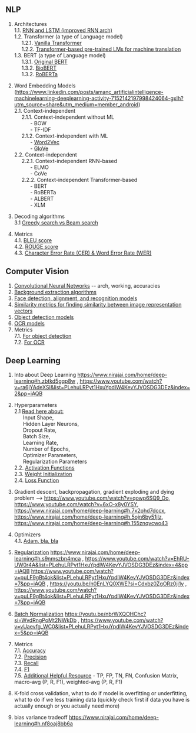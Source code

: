 ## NLP

1. Architectures <br>
1.1. [RNN and LSTM (improved RNN arch)](https://docs.google.com/document/d/1al-YFsSfIWcVt9nRIfFREqJVszUKPduPXgtNyuxLaZA/edit?usp=sharing)<br>
1.2. Transformer (a type of Language model) <br>
&nbsp;&nbsp;&nbsp;&nbsp;&nbsp;1.2.1. [Vanilla Transformer](https://docs.google.com/document/d/1iM8tG3rspHcS-D23kZVo71uP3Qkm9HUyAOAXesK7rgc/edit?usp=sharing) <br>
&nbsp;&nbsp;&nbsp;&nbsp;&nbsp;1.2.2. [Transformer-based pre-trained LMs for machine translation](https://docs.google.com/document/d/1okp-PTvV5kAsaFU6yEpyZLIzcN9yDKP9WwesKo_uHw0/edit?usp=sharing) <br>
1.3. BERT (a type of Language model) <br>
&nbsp;&nbsp;&nbsp;&nbsp;&nbsp;1.3.1. [Original BERT](https://docs.google.com/document/d/1QzvKquupoa3m-oZXYKaf-Zp189hQoyp1oiDh5eZgjcs/edit?usp=drive_link) <br>
&nbsp;&nbsp;&nbsp;&nbsp;&nbsp;1.3.2. [BioBERT](https://docs.google.com/document/d/1YWCwVeTFuEtk6hyeW-iKhRIJGiyd6ZUqzBAh6R6ckW4/edit?usp=sharing) <br>
&nbsp;&nbsp;&nbsp;&nbsp;&nbsp;1.3.2. [RoBERTa](https://docs.google.com/document/d/12_b7DXJf7bDoZGO1IpvuKBYI7NGaTcg3PWaywq4Po3o/edit?usp=sharing) <br>

2. Word Embedding Models (https://www.linkedin.com/posts/amanc_artificialintelligence-machinelearning-deeplearning-activity-7152142197998424064-gxIh?utm_source=share&utm_medium=member_android)<br>
2.1. Context-independent<br>
&nbsp;&nbsp;&nbsp;&nbsp;&nbsp;2.1.1. Context-independent without ML <br>
&nbsp;&nbsp;&nbsp;&nbsp;&nbsp;&nbsp;&nbsp;&nbsp;&nbsp;&nbsp; - BOW<br>
&nbsp;&nbsp;&nbsp;&nbsp;&nbsp;&nbsp;&nbsp;&nbsp;&nbsp;&nbsp; - TF-IDF<br>
&nbsp;&nbsp;&nbsp;&nbsp;&nbsp;2.1.2. Context-independent with ML <br>
&nbsp;&nbsp;&nbsp;&nbsp;&nbsp;&nbsp;&nbsp;&nbsp;&nbsp;&nbsp; - [Word2Vec](https://docs.google.com/document/d/1uMI2jRvtdNcC7F-c9de-xiXpc__-u0TOcJnucnup-Vc/edit?usp=sharing) <br>
&nbsp;&nbsp;&nbsp;&nbsp;&nbsp;&nbsp;&nbsp;&nbsp;&nbsp;&nbsp; - [GloVe](https://docs.google.com/document/d/1h-s2ePP7vvNtX0noQXvpXr6_oTeKCFPdFmKBGq-y7ho/edit?usp=sharing) <br>
2.2. Context-independent<br>
&nbsp;&nbsp;&nbsp;&nbsp;&nbsp;2.2.1. Context-independent RNN-based <br>
&nbsp;&nbsp;&nbsp;&nbsp;&nbsp;&nbsp;&nbsp;&nbsp;&nbsp;&nbsp; - ELMO<br>
&nbsp;&nbsp;&nbsp;&nbsp;&nbsp;&nbsp;&nbsp;&nbsp;&nbsp;&nbsp; - CoVe<br>
&nbsp;&nbsp;&nbsp;&nbsp;&nbsp;2.2.2. Context-independent Transformer-based <br>
&nbsp;&nbsp;&nbsp;&nbsp;&nbsp;&nbsp;&nbsp;&nbsp;&nbsp;&nbsp; - BERT<br>
&nbsp;&nbsp;&nbsp;&nbsp;&nbsp;&nbsp;&nbsp;&nbsp;&nbsp;&nbsp; - RoBERTa<br>
&nbsp;&nbsp;&nbsp;&nbsp;&nbsp;&nbsp;&nbsp;&nbsp;&nbsp;&nbsp; - ALBERT<br>
&nbsp;&nbsp;&nbsp;&nbsp;&nbsp;&nbsp;&nbsp;&nbsp;&nbsp;&nbsp; - XLM<br>
  
5. Decoding algorithms <br>
3.1 [Greedy search vs Beam search](https://docs.google.com/document/d/1JrVWp7wnZP2rT4xRL-KTCtDI5hdW_jniup_iFwdP3To/edit?usp=sharing) <br>

6. Metrics <br>
4.1. [BLEU score](https://docs.google.com/document/d/1lKH2x3n77tTvh3Jfe6sV-VisUQZ68Q0YaD3WQSW13kk/edit?usp=sharing) <br>
4.2. [ROUGE score](https://docs.google.com/document/d/1xUQj_GsOtHkqW8wq5NAYLoqvkfCqhXfFGsAqX9ZEsag/edit?usp=sharing) <br>
4.3. [Character Error Rate (CER) & Word Error Rate (WER)](https://docs.google.com/document/d/1XbUNDnR6FfuDVmdKZopTqz5a5UWmyCzfso-Hn73p7Ro/edit?usp=drive_link)




## Computer Vision 

1. [Convolutional Neural Networks](https://docs.google.com/document/d/1vEKRSIQn7QWPnfpE1zpILDuuzjyD0k33RLU7N--niSM/edit?usp=sharing) -- arch, working, accuracies <br>
2. [Background extraction algorithms](https://docs.google.com/document/d/1XEhd3OpThcv1u9DNhny6Gjk2W1ihsylnhBf5Q4bcbks/edit?usp=sharing) <br>
3. [Face detection, alignment, and recognition models](https://docs.google.com/document/d/1trH2mB0tfAA9cAvHFnjXmSHT_wx5Xs4iKmy7ShQOOw8/edit?usp=sharing) <br>
4. [Similarity metrics for finding similarity between image representation vectors](https://docs.google.com/document/d/1BU7CyktUr5x3UQeErRvu0eb9hnbpMEf3YfWn6doCmEo/edit?usp=sharing) <br>
5. [Object detection models](https://docs.google.com/document/d/1oyGZHHzRHcmMOoldbjm7wCK3dkJ-7gtGof0N4dW9fVw/edit?usp=drive_link) <br>
6. [OCR models](https://docs.google.com/document/d/18qM2dFXHbgXnvP3ySgOd4ukTuyles6SsI28S-PcyeaI/edit?usp=sharing) <br>
7. Metrics <br>
7.1. [For object detection](https://docs.google.com/document/d/1gF7hUGuEaBBVK9QK3PbdQ7uVQ0yv3CMETL3OVLUlvEE/edit?usp=sharing) <br>
7.2. [For OCR](https://docs.google.com/document/d/1gbkllynV_VnRC7kU6yAdftyvBRl9nBQqga4lA6cOXVE/edit?usp=sharing) <br>




## Deep Learning

1. Into about Deep Learning https://www.nirajai.com/home/deep-learning#h.zbtkd5gqp8w , https://www.youtube.com/watch?v=ra6jYAdeXSI&list=PLehuLRPyt1HxuYpdlW4KevYJVOSDG3DEz&index=2&pp=iAQB<br>

2. Hyperparameters <br>
2.1 [Read here about:](https://docs.google.com/document/d/1SeBsaNKqrJzQZrWqqRJ-dLbSdnaPPCKuTmHVk9sFgis/edit?usp=sharing)<br>
&nbsp;&nbsp;&nbsp;&nbsp;&nbsp;&nbsp;Input Shape,<br>
&nbsp;&nbsp;&nbsp;&nbsp;&nbsp;&nbsp;Hidden Layer Neurons,<br>
&nbsp;&nbsp;&nbsp;&nbsp;&nbsp;&nbsp;Dropout Rate,<br>
&nbsp;&nbsp;&nbsp;&nbsp;&nbsp;&nbsp;Batch Size,<br>
&nbsp;&nbsp;&nbsp;&nbsp;&nbsp;&nbsp;Learning Rate,<br>
&nbsp;&nbsp;&nbsp;&nbsp;&nbsp;&nbsp;Number of Epochs,<br>
&nbsp;&nbsp;&nbsp;&nbsp;&nbsp;&nbsp;Optimizer Parameters,<br>
&nbsp;&nbsp;&nbsp;&nbsp;&nbsp;&nbsp;Regularization Parameters<br>
2.2. [Activation Functions](https://docs.google.com/document/d/1nuf9Sydn8D1g0hLCnY3duVTc_Aph2LiYAUl-sNA8oWQ/edit?usp=sharing) <br>
2.3. [Weight Initialization](https://docs.google.com/document/d/1NrKfeDi9v8HY42Bc1_ZL3S2QPSamg4e_j-4kt0ezMB4/edit?usp=sharing) <br>
2.4. [Loss Function](https://docs.google.com/document/d/1mTPMb2dCxIQXr5UlYbKbtTIDIvr_vOlVjF3lbYE64bw/edit?usp=sharing) <br>

3. Gradient descent, backpropagation, gradient exploding and dying problem --> https://www.youtube.com/watch?v=qowp6SQ9_Oo, https://www.youtube.com/watch?v=6xO-x8y0YSY, https://www.nirajai.com/home/deep-learning#h.7x2phd7dccx, https://www.nirajai.com/home/deep-learning#h.5ojn6by51jlz, https://www.nirajai.com/home/deep-learning#h.155znqvcwo43
   
4. Optimizers <br>
4.1. [Adam, bla, bla](https://docs.google.com/document/d/1gxzzkCKq473y-CbyVygYn_on2iq6VAUl7gvCNjx2jPw/edit?usp=sharing) <br>

5. [Regularization](https://docs.google.com/document/d/1ZGH61bgoCKa5myyzvbZPWwccbUwqF7E5mYg1q-YfmEU/edit?usp=sharing) https://www.nirajai.com/home/deep-learning#h.s9nmszbn4mca , https://www.youtube.com/watch?v=EhRU-UW0r4A&list=PLehuLRPyt1HxuYpdlW4KevYJVOSDG3DEz&index=4&pp=iAQB https://www.youtube.com/watch?v=puLF9gBt4ok&list=PLehuLRPyt1HxuYpdlW4KevYJVOSDG3DEz&index=7&pp=iAQB , https://youtu.be/n0EnLYQ0XWE?si=Cdxbz0ZgORz0ji1y , https://www.youtube.com/watch?v=puLF9gBt4ok&list=PLehuLRPyt1HxuYpdlW4KevYJVOSDG3DEz&index=7&pp=iAQB<br>

6. [Batch Normalization](https://docs.google.com/document/d/1tg1jl9BvSU4bo2Gj50ChzWZxHCNAVdeq1ei-VxDb84E/edit?usp=sharing) https://youtu.be/nbrWXQOHChc?si=WvdRngPoMt2NWkDb , https://www.youtube.com/watch?v=vUaevfg_WC0&list=PLehuLRPyt1HxuYpdlW4KevYJVOSDG3DEz&index=5&pp=iAQB <br>

7. Metrics <br>
7.1. [Accuracy](https://docs.google.com/document/d/19BU5OgnDCtSiLgijS1M26HLVhUYEh0nmCSY2twawXHQ/edit?usp=sharing) <br>
7.2. [Precision](https://docs.google.com/document/d/1EgYHTAErdFjcAzMgpTGq1EyKsTldvfXpaLY18kNPn8U/edit?usp=sharing) <br>
7.3. [Recall](https://docs.google.com/document/d/1hVPDBDxjs3zA5y8cP_iapi2LUEUVMl9FpfBIVaDmIL4/edit?usp=sharing) <br>
7.4. [F1](https://docs.google.com/document/d/1LaUgQAWQLVVXNLM0jcw0sgOkBbuVlpD0aeO2DkNqQ9I/edit?usp=sharing) <br>
7.5. [Additional Helpful Resource](https://docs.google.com/document/d/1IJWCtFApzoG66IYiUv5Rgxdz6RkWSavLGKUp_-dY6-c/edit?usp=sharing) - TP, FP, TN, FN, Confusion Matrix, macro-avg (P, R, F1), weighted-avg (P, R, F1) <br>

8. K-fold cross validation, what to do if model is overfitting or underfitting, what to do if we less training data (quickly check first if data you have is actually enough or you actually need more)

9. bias variance tradeoff https://www.nirajai.com/home/deep-learning#h.nf8oaj8bb6a
